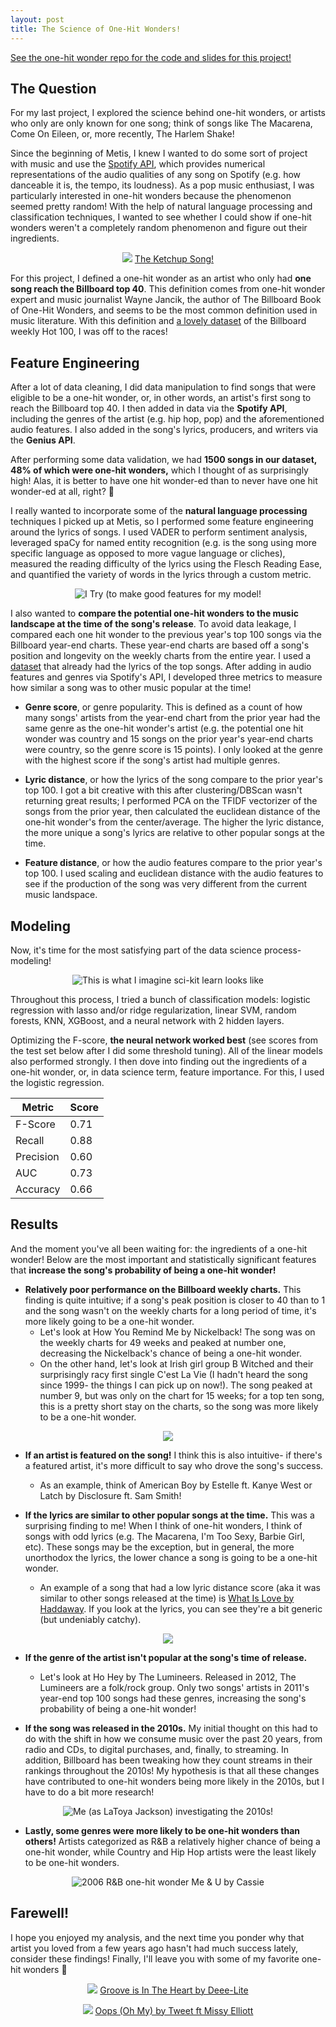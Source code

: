 ```yaml
---
layout: post
title: The Science of One-Hit Wonders!
---
```


[See the one-hit wonder repo for the code and slides for this project!](https://github.com/Elarson649/one_hit_wonder)

The Question
---------------------
For my last project, I explored the science behind one-hit wonders, or artists who only are only known for one song; think of songs like The Macarena, Come On Eileen, or, more recently, The Harlem Shake! 

Since the beginning of Metis, I knew I wanted to do some sort of project with music and use the [Spotify API](https://developer.spotify.com/documentation/web-api/reference/tracks/get-audio-features/), which provides numerical representations of the audio qualities of any song on Spotify (e.g. how danceable it is, the tempo, its loudness). As a pop music enthusiast, I was particularly interested in one-hit wonders because the phenomenon seemed pretty random! With the help of natural language processing and classification techniques, I wanted to see whether I could show if one-hit wonders weren't a completely random phenomenon and figure out their ingredients.

<p align="center">
  <img src="https://elarson649.github.io/images/ketchupgif.gif">
  <a href="https://www.youtube.com/watch?v=AMT698ArSfQ">The Ketchup Song!</a>
</p>

For this project, I defined a one-hit wonder as an artist who only had **one song reach the Billboard top 40**. This definition comes from one-hit wonder expert and music journalist Wayne Jancik, the author of The Billboard Book of One-Hit Wonders, and seems to be the most common definition used in music literature. With this definition and [a lovely dataset](https://data.world/kcmillersean/billboard-hot-100-1958-2017) of the Billboard weekly Hot 100, I was off to the races! 


Feature Engineering
---------------------
After a lot of data cleaning, I did data manipulation to find songs that were eligible to be a one-hit wonder, or, in other words, an artist's first song to reach the Billboard top 40. I then added in data via the **Spotify API**, including the genres of the artist (e.g. hip hop, pop) and the aforementioned audio features. I also added in the song's lyrics, producers, and writers via the **Genius API**. 

After performing some data validation, we had **1500 songs in our dataset, 48% of which were one-hit wonders,** which I thought of as surprisingly high! Alas, it is better to have one hit wonder-ed than to never have one hit wonder-ed at all, right?
:thinking:

I really wanted to incorporate some of the **natural language processing** techniques I picked up at Metis, so I performed some feature engineering around the lyrics of songs. I used VADER to perform sentiment analysis, leveraged spaCy for named entity recognition (e.g. is the song using more specific language as opposed to more vague language or cliches), measured the reading difficulty of the lyrics using the Flesch Reading Ease, and quantified the variety of words in the lyrics through a custom metric.

<p align="center">
  <img src="https://elarson649.github.io/images/Macygray-itry.jpg" alt='I Try (to make good features for my model!'>
</p>


I also wanted to **compare the potential one-hit wonders to the music landscape at the time of the song's release**. To avoid data leakage, I compared each one hit wonder to the previous year's top 100 songs via the Billboard year-end charts. These year-end charts are based off a song's position and longevity on the weekly charts from the entire year. I used a [dataset](https://github.com/walkerkq/musiclyrics) that already had the lyrics of the top songs. After adding in audio features and genres via Spotify's API, I developed three metrics to measure how similar a song was to other music popular at the time!

 * **Genre score**, or genre popularity. This is defined as a count of how many songs' artists from the year-end chart from the prior year had the same genre as the one-hit wonder's artist (e.g. the potential one hit wonder was country and 15 songs on the prior year's year-end charts were country, so the genre score is 15 points). I only looked at the genre with the highest score if the song's artist had multiple genres. 

 * **Lyric distance**, or how the lyrics of the song compare to the prior year's top 100. I got a bit creative with this after clustering/DBScan wasn't returning great results; I performed PCA on the TFIDF vectorizer of the songs from the prior year, then calculated the euclidean distance of the one-hit wonder's from the center/average. The higher the lyric distance, the more unique a song's lyrics are relative to other popular songs at the time. 

 * **Feature distance**, or how the audio features compare to the prior year's top 100. I used scaling and euclidean distance with the audio features to see if the production of the song was very different from the current music landspace.

Modeling
---------------------
Now, it's time for the most satisfying part of the data science process- modeling! 

<p align="center">
  <img src="https://elarson649.github.io/images/rupaul.jpg" alt='This is what I imagine sci-kit learn looks like'>
</p>

Throughout this process, I tried a bunch of classification models: logistic regression with lasso and/or ridge regularization, linear SVM, random forests, KNN, XGBoost, and a neural network with 2 hidden layers. 

Optimizing the F-score, **the neural network worked best** (see scores from the test set below after I did some threshold tuning). All of the linear models also performed strongly. I then dove into finding out the ingredients of a one-hit wonder, or, in data science term, feature importance. For this, I used the logistic regression.

| Metric    | Score |
|-----------|-------|
| F-Score   | 0.71  |
| Recall    | 0.88  |
| Precision | 0.60  |
| AUC       | 0.73  |
| Accuracy  | 0.66  |

Results
---------------------
And the moment you've all been waiting for: the ingredients of a one-hit wonder! Below are the most important and statistically significant features that **increase the song's probability of being a one-hit wonder!**

* **Relatively poor performance on the Billboard weekly charts.** This finding is quite intuitive; if a song's peak position is closer to 40 than to 1 and the song wasn't on the weekly charts for a long period of time, it's more likely going to be a one-hit wonder. 
  * Let's look at How You Remind Me by Nickelback! The song was on the weekly charts for 49 weeks and peaked at number one, decreasing the Nickelback's chance of being a one-hit wonder. 
  * On the other hand, let's look at Irish girl group B Witched and their surprisingly racy first single C'est La Vie (I hadn't heard the song since 1999- the things I can pick up on now!). The song peaked at number 9, but was only on the chart for 15 weeks; for a top ten song, this is a pretty short stay on the charts, so the song was more likely to be a one-hit wonder.

<p align="center">
  <img src="https://elarson649.github.io/images/bwitched2.jpg">
</p>

* **If an artist is featured on the song!** I think this is also intuitive- if there's a featured artist, it's more difficult to say who drove the song's success.
  * As an example, think of American Boy by Estelle ft. Kanye West or Latch by Disclosure ft. Sam Smith!

* **If the lyrics are similar to other popular songs at the time.** This was a surprising finding to me! When I think of one-hit wonders, I think of songs with odd lyrics (e.g. The Macarena, I'm Too Sexy, Barbie Girl, etc). These songs may be the exception, but in general, the more unorthodox the lyrics, the lower chance a song is going to be a one-hit wonder. 
  * An example of a song that had a low lyric distance score (aka it was similar to other songs released at the time) is [What Is Love by Haddaway](https://genius.com/Haddaway-what-is-love-lyrics). If you look at the lyrics, you can see they're a bit generic (but undeniably catchy).

<p align="center">
  <img src="https://elarson649.github.io/images/roxbury.gif">
</p>

* **If the genre of the artist isn't popular at the song's time of release.**
  * Let's look at Ho Hey by The Lumineers. Released in 2012, The Lumineers are a folk/rock group. Only two songs' artists in 2011's year-end top 100 songs had these genres, increasing the song's probability of being a one-hit wonder!


* **If the song was released in the 2010s.** My initial thought on this had to do with the shift in how we consume music over the past 20 years, from radio and CDs, to digital purchases, and, finally, to streaming. In addition, Billboard has been tweaking how they count streams in their rankings throughout the 2010s! My hypothesis is that all these changes have contributed to one-hit wonders being more likely in the 2010s, but I have to do a bit more research!

<p align="center">
  <img src="https://elarson649.github.io/images/latoya.gif" alt='Me (as LaToya Jackson) investigating the 2010s!'>
</p>

* **Lastly, some genres were more likely to be one-hit wonders than others!** Artists categorized as R&B a relatively higher chance of being a one-hit wonder, while Country and Hip Hop artists were the least likely to be one-hit wonders.

<p align="center">
  <img src="https://elarson649.github.io/images/cassie.jpg" alt='2006 R&B one-hit wonder Me & U by Cassie'>
</p>

Farewell!
---------------------
I hope you enjoyed my analysis, and the next time you ponder why that artist you loved from a few years ago hasn't had much success lately, consider these findings! Finally, I'll leave you with some of my favorite one-hit wonders :dancer:

<p align="center">
  <img src="https://elarson649.github.io/images/groove.png">
  <a href="https://www.youtube.com/watch?v=etviGf1uWlg">Groove is In The Heart by Deee-Lite</a>
</p>

<p align="center">
  <img src="https://elarson649.github.io/images/tweet.png">
  <a href="https://www.youtube.com/watch?v=Hb37Nh_Sg4g">Oops (Oh My) by Tweet ft Missy Elliott</a>
</p>

